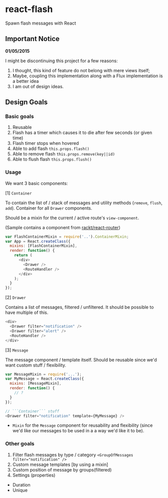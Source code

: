 react-flash
===========

Spawn flash messages with React

## Important Notice

**01/05/2015**

I might be discontinuing this project for a few reasons:

1. I thought, this kind of feature do not belong with mere views itself;
2. Maybe, coupling this implementation along with a Flux implementation is a better idea
3. I am out of design ideas.

## Design Goals

### Basic goals
1. Reusable
2. Flash has a timer which causes it to die after few seconds (or given time)
3. Flash timer stops when hovered
4. Able to add flash ```this.props.flash()```
5. Able to remove flash ```this.props.remove(key||id)```
6. Able to flush flash ```this.props.flush()```

### Usage

We want 3 basic components:

[1] ```Container```

To contain the list of / stack of messages and utility methods (```remove```, ```flush```, ```add```). Container for all ```Drawer``` components.

Should be a mixin for the current / active route's ```view-component```.

(Sample contains a component from [rackt/react-router](https://github.com/ract/react-router))

```js
var FlashContainerMixin = require('..').ContainerMixin;
var App = React.createClass({
  mixins: [FlashContainerMixin],
  render: function() {
    return (
      <div>
        <Drawer />
        <RouteHandler />
      </div>
    );
  }
});
```

[2] ```Drawer```

Contains a list of messages, filtered / unfiltered. It should be possible to have multiple of this.

```js
<div>
  <Drawer filter="notification" />
  <Drawer filter="alert" />
  <RouteHandler />
</div>
```

[3] ```Message```

The message component / template itself. Should be reusable since we'd want custom stuff / flexibility.

```js
var MessageMixin = require('...');
var MyMessage = React.createClass({
  mixins: [MessageMixin],
  render: function() {
    // ?
  }
});

// ```Container``` stuff
<Drawer filter="notification" template={MyMessage} />
```

- `Mixin` for the `Message` component for reusability and flexibility (since we'd like our messages to be used in a a way we'd like it to be).

### Other goals
1. Filter flash messages by type / category ```<GroupOfMessages filter="notification" />```
2. Custom message templates [by using a mixin]
3. Custom position of message by groups(filtered)
4. Settings (properties)
  * Duration
  * Unique
